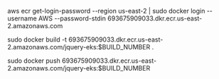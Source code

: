 aws ecr get-login-password --region us-east-2 | sudo docker login --username AWS --password-stdin 693675909033.dkr.ecr.us-east-2.amazonaws.com


sudo docker build -t 693675909033.dkr.ecr.us-east-2.amazonaws.com/jquery-eks:$BUILD_NUMBER .


sudo docker push 693675909033.dkr.ecr.us-east-2.amazonaws.com/jquery-eks:$BUILD_NUMBER